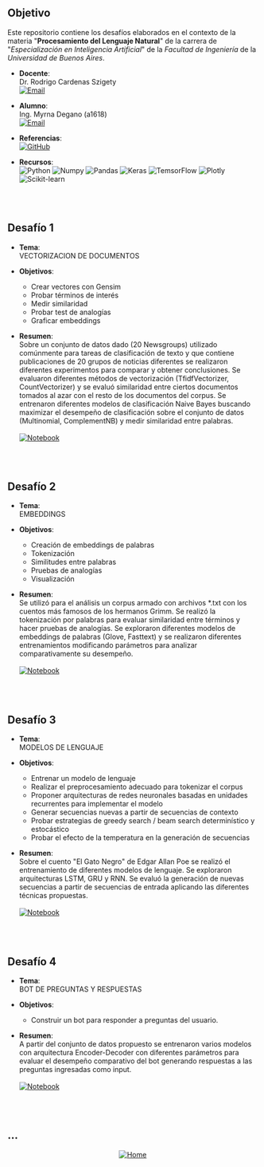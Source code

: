 ## Objetivo

Este repositorio contiene los desafíos elaborados en el contexto de la materia "**Procesamiento del Lenguaje Natural**" de la carrera de "*Especialización en Inteligencia Artificial*" de la *Facultad de Ingeniería* de la *Universidad de Buenos Aires*.


* **Docente**:  
Dr. Rodrigo Cardenas Szigety
<br><a href="mailto:rodrigo.cardenas.sz@gmail.com"><img alt="Email" src="https://img.shields.io/badge/Gmail-rodrigo.cardenas.sz@gmail.com-B9E1F5?style=flat-square&logo=gmail"></a>


* **Alumno**:  
Ing. Myrna Degano (a1618)
<br><a href="mailto:myrna.l.degano@gmail.com"><img alt="Email" src="https://img.shields.io/badge/Gmail-myrna.l.degano@gmail.com-B9E1F5?style=flat-square&logo=gmail"></a>


* **Referencias**:  
<a href="https://github.com/FIUBA-Posgrado-Inteligencia-Artificial/procesamiento_lenguaje_natural" target="_blank"><img alt="GitHub" src="https://img.shields.io/badge/FIUBA%20Posgrado%20Inteligencia%20Artificial-Procesamiento%20lenguaje%20natural-B9E1F5?style=flat-square&logo=github"></a>


* **Recursos**:  
<img src="https://img.shields.io/badge/Python-B9E1F5?style=for-the-badge&logo=python&logoColor=white" alt="Python" /> <img src="https://img.shields.io/badge/Numpy-B9E1F5?style=for-the-badge&logo=numpy&logoColor=white" alt="Numpy" /> <img src="https://img.shields.io/badge/Pandas-B9E1F5?style=for-the-badge&logo=pandas&logoColor=white" alt="Pandas" /> <img src="https://img.shields.io/badge/Keras-B9E1F5?style=for-the-badge&logo=keras&logoColor=white" alt="Keras" /> <img src="https://img.shields.io/badge/TensorFlow-B9E1F5?style=for-the-badge&logo=tensorflow&logoColor=white" alt="TemsorFlow" /> <img src="https://img.shields.io/badge/Plotly-B9E1F5?style=for-the-badge&logo=plotly&logoColor=white" alt="Plotly" /> <img src="https://img.shields.io/badge/scikit_learn-B9E1F5?style=for-the-badge&logo=scikit-learn&logoColor=white" alt="Scikit-learn" />

<br><br>
## Desafío 1

* **Tema**:  
VECTORIZACION DE DOCUMENTOS

* **Objetivos**:  
   - Crear vectores con Gensim  
   - Probar términos de interés  
   - Medir similaridad  
   - Probar test de analogías  
   - Graficar embeddings  

* **Resumen**:  
Sobre un conjunto de datos dado (20 Newsgroups) utilizado comúnmente para tareas de clasificación de texto y que contiene publicaciones de 20 grupos de noticias diferentes se realizaron diferentes experimentos para comparar y obtener conclusiones.  Se evaluaron diferentes métodos de vectorización (TfidfVectorizer, CountVectorizer) y se evaluó similaridad entre ciertos documentos tomados al azar con el resto de los documentos del corpus.  Se entrenaron diferentes modelos de clasificación Naive Bayes buscando maximizar el desempeño de clasificación sobre el conjunto de datos (Multinomial, ComplementNB) y medir similaridad entre palabras.  <br>  
<a href="https://github.com/mdegano-fiuba/CEIA_NLP/tree/main/1.%20Vectorizaci%C3%B3n" target="_blank"><img alt="Notebook" src="https://img.shields.io/badge/Google%20Colab-Ver%20notebook%20(Desarrollo%20y%20conclusiones)-B9E1F5?style=flat-square&logo=googlecolab"></a>

<br><br>
## Desafío 2

* **Tema**:  
EMBEDDINGS

* **Objetivos**:  
   - Creación de embeddings de palabras 
   - Tokenización
   - Similitudes entre palabras
   - Pruebas de analogías
   - Visualización  

* **Resumen**:  
Se utilizó para el análisis un corpus armado con archivos *.txt con los cuentos más famosos de los hermanos Grimm.  Se realizó la tokenización por palabras para evaluar similaridad entre términos y hacer pruebas de analogías.  Se exploraron diferentes modelos de embeddings de palabras (Glove, Fasttext) y se realizaron diferentes entrenamientos modificando parámetros para analizar comparativamente su desempeño.  <br>  
<a href="https://github.com/mdegano-fiuba/CEIA_NLP/tree/main/2.%20Word Embeddings" target="_blank"><img alt="Notebook" src="https://img.shields.io/badge/Google%20Colab-Ver%20notebook%20(Desarrollo%20y%20conclusiones)-B9E1F5?style=flat-square&logo=googlecolab"></a>

<br><br>
## Desafío 3

* **Tema**:  
MODELOS DE LENGUAJE

* **Objetivos**:
   - Entrenar un modelo de lenguaje
   - Realizar el preprocesamiento adecuado para tokenizar el corpus
   - Proponer arquitecturas de redes neuronales basadas en unidades recurrentes para implementar el modelo
   - Generar secuencias nuevas a partir de secuencias de contexto
   - Probar estrategias de greedy search / beam search determinístico y estocástico
   - Probar el efecto de la temperatura en la generación de secuencias 

* **Resumen**:  
Sobre el cuento "El Gato Negro" de Edgar Allan Poe se realizó el entrenamiento de diferentes modelos de lenguaje.  Se exploraron arquitecturas LSTM, GRU y RNN.  Se evaluó la generación de nuevas secuencias a partir de secuencias de entrada aplicando las diferentes técnicas propuestas.  <br>  
<a href="https://github.com/mdegano-fiuba/CEIA_NLP/tree/main/3.%20Modelo%20de%20lenguaje" target="_blank"><img alt="Notebook" src="https://img.shields.io/badge/Google%20Colab-Ver%20notebook%20(Desarrollo%20y%20conclusiones)-B9E1F5?style=flat-square&logo=googlecolab"></a>

<br><br>
## Desafío 4

* **Tema**:  
BOT DE PREGUNTAS Y RESPUESTAS

* **Objetivos**:  
   - Construir un bot para responder a preguntas del usuario.

* **Resumen**:  
A partir del conjunto de datos propuesto se entrenaron varios modelos con arquitectura Encoder-Decoder con diferentes parámetros para evaluar el desempeño comparativo del bot generando respuestas a las preguntas ingresadas como input.  <br>  
<a href="https://github.com/mdegano-fiuba/CEIA_NLP/tree/main/4.%20Q&A%20Bot" target="_blank"><img alt="Notebook" src="https://img.shields.io/badge/Google%20Colab-Ver%20notebook%20(Desarrollo%20y%20conclusiones)-B9E1F5?style=flat-square&logo=googlecolab"></a>

<br><br>
## ...    
<div align="center">
   <a href="https://mdegano-fiuba.github.io/CEIA_NLP/" target="_blank"><img src="https://img.shields.io/badge/%F0%9F%8F%A0-Ver%20en%20GitHub%20Pages-B9E1F5?style=flat-square" alt="Home">
</a></div>

